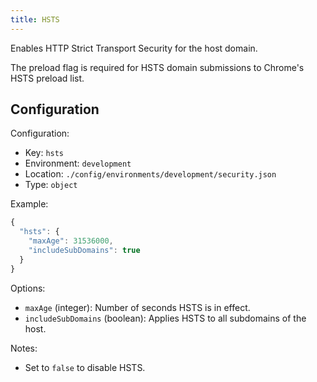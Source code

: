 ```yaml
---
title: HSTS
---
```


Enables HTTP Strict Transport Security for the host domain.

The preload flag is required for HSTS domain submissions to Chrome's HSTS preload list.

## Configuration

Configuration:

- Key: `hsts`
- Environment: `development`
- Location: `./config/environments/development/security.json`
- Type: `object`

Example:

```js
{
  "hsts": {
    "maxAge": 31536000,
    "includeSubDomains": true
  }
}
```

Options:

- `maxAge` (integer): Number of seconds HSTS is in effect.
- `includeSubDomains` (boolean): Applies HSTS to all subdomains of the host.

Notes:

- Set to `false` to disable HSTS.
